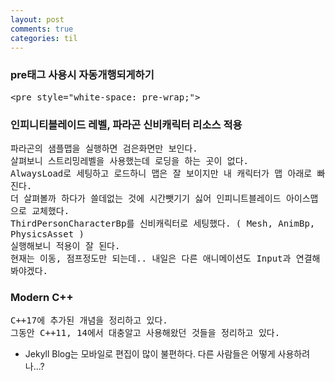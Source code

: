 ```yaml
---
layout: post
comments: true
categories: til
---
```


<h3>pre태그 사용시 자동개행되게하기</h3>
<pre style="white-space: pre-wrap;">
&lt;pre style="white-space: pre-wrap;"&gt;
</pre>

<h3>인피니티블레이드 레벨, 파라곤 신비캐릭터 리소스 적용</h3>
<pre style="white-space: pre-wrap;">
파라곤의 샘플맵을 실행하면 검은화면만 보인다. 
살펴보니 스트리밍레벨을 사용했는데 로딩을 하는 곳이 없다.
AlwaysLoad로 세팅하고 로드하니 맵은 잘 보이지만 내 캐릭터가 맵 아래로 빠진다.
더 살펴볼까 하다가 쓸데없는 것에 시간뺏기기 싫어 인피니트블레이드 아이스맵으로 교체했다.
ThirdPersonCharacterBp를 신비캐릭터로 세팅했다. ( Mesh, AnimBp, PhysicsAsset )
실행해보니 적용이 잘 된다. 
현재는 이동, 점프정도만 되는데.. 내일은 다른 애니메이션도 Input과 연결해봐야겠다.
</pre>

<h3>Modern C++</h3>
<pre style="white-space: pre-wrap;">
C++17에 추가된 개념을 정리하고 있다.
그동안 C++11, 14에서 대충알고 사용해왔던 것들을 정리하고 있다.
</pre>

* Jekyll Blog는 모바일로 편집이 많이 불편하다. 다른 사람들은 어떻게 사용하려나...?


